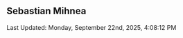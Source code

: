 <h2>Sebastian Mihnea</h2>

<!--RECENT_ACTIVITY:start-->
<!--RECENT_ACTIVITY:end-->
<!--RECENT_ACTIVITY:last_update-->
Last Updated: Monday, September 22nd, 2025, 4:08:12 PM
<!--RECENT_ACTIVITY:last_update_end-->

<!---LOL-STATS-START-HERE--->
<!---LOL-STATS-END-HERE--->
